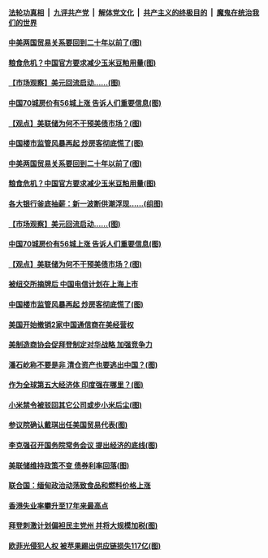 ####  [法轮功真相](../../../../basic/blob/master/README.md?t=03192331) &nbsp;|&nbsp; [九评共产党](../../../../9ping.md/blob/master/README.md?t=03192331) &nbsp;|&nbsp; [解体党文化](../../../../jtdwh.md/blob/master/README.md?t=03192331)  &nbsp;|&nbsp; [共产主义的终极目的](../../../../gczydzjmd.md/blob/master/README.md?t=03192331) &nbsp;|&nbsp; [魔鬼在统治我们的世界](../../../../mgztzwmdsj.md/blob/master/README.md?t=03192331) 

#### [中美两国贸易关系要回到二十年以前了(图)](../pages/p5/966077.md?t=03192331) 

#### [粮食危机？中国官方要求减少玉米豆粕用量(图)](../pages/p5/966072.md?t=03192331) 

#### [【市场观察】美元回流启动……(图)](../pages/p5/966017.md?t=03192331) 

#### [中国70城房价有56城上涨 告诉人们重要信息(图)](../pages/p5/966008.md?t=03192331) 

#### [【观点】美联储为何不干预美债市场？(图)](../pages/p5/966019.md?t=03192331) 

#### [中国楼市监管风暴再起 炒房客彻底慌了(图)](../pages/p5/965978.md?t=03192331) 

#### [中美两国贸易关系要回到二十年以前了(图)](../pages/p5/966077.md?t=03192331) 

#### [粮食危机？中国官方要求减少玉米豆粕用量(图)](../pages/p5/966072.md?t=03192331) 

#### [各大银行釜底抽薪：新一波断供潮浮现……(组图)](../pages/p5/966032.md?t=03192331) 

#### [【市场观察】美元回流启动……(图)](../pages/p5/966017.md?t=03192331) 

#### [中国70城房价有56城上涨 告诉人们重要信息(图)](../pages/p5/966008.md?t=03192331) 

#### [【观点】美联储为何不干预美债市场？(图)](../pages/p5/966019.md?t=03192331) 

#### [被纽交所摘牌后 中国电信计划在上海上市](../pages/p5/965981.md?t=03192331) 

#### [中国楼市监管风暴再起 炒房客彻底慌了(图)](../pages/p5/965978.md?t=03192331) 

#### [美国开始撤销2家中国通信商在美经营权](../pages/p5/965964.md?t=03192331) 

#### [美制造商协会促拜登制定对华战略 加强竞争力](../pages/p5/965962.md?t=03192331) 

#### [潘石屹称不要是非 清仓资产也要逃出中国？(图)](../pages/p5/965895.md?t=03192331) 

#### [作为全球第五大经济体 印度强在哪里？(图)](../pages/p5/965890.md?t=03192331) 

#### [小米禁令被驳回其它公司或步小米后尘(图)](../pages/p5/965902.md?t=03192331) 

#### [参议院确认戴琪出任美国贸易代表(图)](../pages/p5/965900.md?t=03192331) 

#### [李克强召开国务院常务会议 提出经济的底线(图)](../pages/p5/965891.md?t=03192331) 

#### [美联储维持政策不变 债券利率回落(图)](../pages/p5/965893.md?t=03192331) 

#### [联合国：缅甸政治动荡致食品和燃料价格上涨](../pages/p5/965873.md?t=03192331) 

#### [香港失业率攀升至17年来最高点](../pages/p5/965871.md?t=03192331) 

#### [拜登刺激计划偏袒民主党州 并将大规模加税(图)](../pages/p5/965801.md?t=03192331) 

#### [欧菲光侵犯人权 被苹果踢出供应链损失117亿(图)](../pages/p5/965780.md?t=03192331) 

